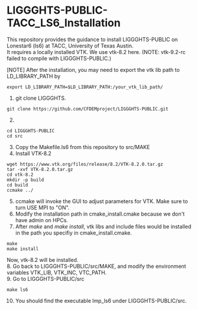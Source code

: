 # LIGGGHTS-PUBLIC-TACC_LS6_Installation
This repository provides the guidance to install LIGGGHTS-PUBLIC on Lonestar6 (ls6) at TACC, University of Texas Austin. <br/>
It requires a locally installed VTK. We use vtk-8.2 here. (NOTE: vtk-9.2-rc failed to compile with LIGGGHTS-PUBLIC.) <br/>

[NOTE] After the installation, you may need to export the vtk lib path to LD_LIBRARY_PATH by
```
export LD_LIBRARY_PATH=$LD_LIBRARY_PATH:/your_vtk_lib_path/
```

1. git clone LIGGGHTS.
```
git clone https://github.com/CFDEMproject/LIGGGHTS-PUBLIC.git
```
2. 
```
cd LIGGGHTS-PUBLIC
cd src
```
3. Copy the Makefile.ls6 from this repository to src/MAKE
4. Install VTK-8.2
```
wget https://www.vtk.org/files/release/8.2/VTK-8.2.0.tar.gz
tar -xvf VTK-8.2.0.tar.gz
cd vtk-8.2
mkdir -p build
cd build
ccmake ../
```
5. ccmake will invoke the GUI to adjust parameters for VTK. Make sure to turn USE MPI to "ON".
6. Modify the installation path in cmake_install.cmake because we don't have admin on HPCs.
7. After *make* and *make install*, vtk libs and include files would be installed in the path you specifiy in cmake_install.cmake.
```
make
make install
```
Now, vtk-8.2 will be installed. <br/>
8. Go back to LIGGGHTS-PUBLIC/src/MAKE, and modify the environment variables VTK_LIB, VTK_INC, VTC_PATH. <br/>
9. Go to LIGGGHTS-PUBLIC/src
```
make ls6
```
10. You should find the executable lmp_ls6 under LIGGGHTS-PUBLIC/src.

